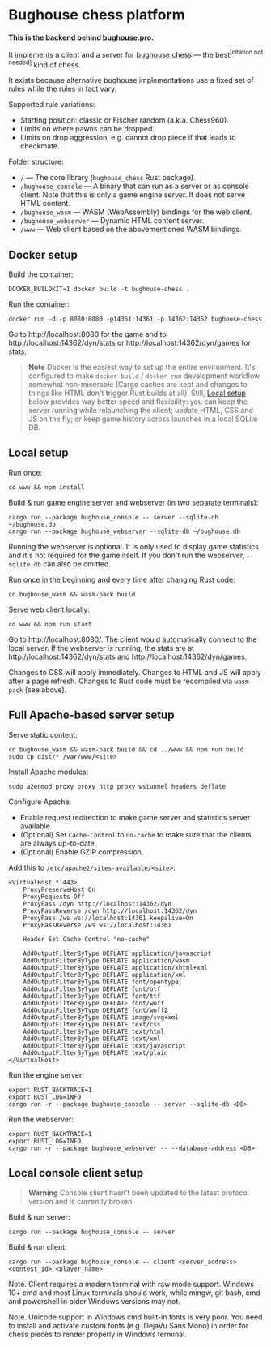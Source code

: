 # Bughouse chess platform

**This is the backend behind [bughouse.pro](https://bughouse.pro).**

It implements a client and a server for
[bughouse chess](https://en.wikipedia.org/wiki/Bughouse_chess) — the
best<sup>[citation not needed]</sup> kind of chess.

It exists because alternative bughouse implementations use a fixed set of rules
while the rules in fact vary.

Supported rule variations:

- Starting position: classic or Fischer random (a.k.a. Chess960).
- Limits on where pawns can be dropped.
- Limits on drop aggression, e.g. cannot drop piece if that leads to checkmate.

Folder structure:

- `/` — The core library (`bughouse_chess` Rust package).
- `/bughouse_console` — A binary that can run as a server or as console client.
  Note that this is only a game engine server. It does not serve HTML content.
- `/bughouse_wasm` — WASM (WebAssembly) bindings for the web client.
- `/bughouse_webserver` — Dynamic HTML content server.
- `/www` — Web client based on the abovementioned WASM bindings.


## Docker setup

Build the container:

```
DOCKER_BUILDKIT=1 docker build -t bughouse-chess .
```

Run the container:

```
docker run -d -p 8080:8080 -p14361:14361 -p 14362:14362 bughouse-chess
```

Go to http://localhost:8080 for the game and to http://localhost:14362/dyn/stats
or http://localhost:14362/dyn/games for stats.

> **Note** Docker is the easiest way to set up the entire environment. It's
> configured to make `docker build` / `docker run` development workflow somewhat
> non-miserable (Cargo caches are kept and changes to things like HTML don't
> trigger Rust builds at all). Still, [Local setup](#local-setup) below provides
> way better speed and flexibility: you can keep the server running while
> relaunching the client; update HTML, CSS and JS on the fly; or keep game
> history across launches in a local SQLite DB.


## Local setup

Run once:

```
cd www && npm install
```

Build & run game engine server and webserver (in two separate terminals):

```
cargo run --package bughouse_console -- server --sqlite-db ~/bughouse.db
cargo run --package bughouse_webserver --sqlite-db ~/bughouse.db
```

Running the webserver is optional. It is only used to display game statistics
and it's not required for the game itself. If you don't run the webserver,
`--sqlite-db` can also be omitted.

Run once in the beginning and every time after changing Rust code:

```
cd bughouse_wasm && wasm-pack build
```

Serve web client locally:

```
cd www && npm run start
```

Go to http://localhost:8080/. The client would automatically connect to the
local server. If the webserver is running, the stats are at
http://localhost:14362/dyn/stats and http://localhost:14362/dyn/games.

Changes to CSS will apply immediately. Changes to HTML and JS will
apply after a page refresh. Changes to Rust code must be recompiled via
`wasm-pack` (see above).


## Full Apache-based server setup

Serve static content:

```
cd bughouse_wasm && wasm-pack build && cd ../www && npm run build
sudo cp dist/* /var/www/<site>
```

Install Apache modules:

```
sudo a2enmod proxy proxy_http proxy_wstunnel headers deflate
```

Configure Apache:
- Enable request redirection to make game server and statistics server available
- (Optional) Set `Cache-Control` to `no-cache` to make sure that the clients are
  always up-to-date.
- (Optional) Enable GZIP compression.

Add this to `/etc/apache2/sites-available/<site>`:

```
<VirtualHost *:443>
    ProxyPreserveHost On
    ProxyRequests Off
    ProxyPass /dyn http://localhost:14362/dyn
    ProxyPassReverse /dyn http://localhost:14362/dyn
    ProxyPass /ws ws://localhost:14361 keepalive=On
    ProxyPassReverse /ws ws://localhost:14361

    Header Set Cache-Control "no-cache"

    AddOutputFilterByType DEFLATE application/javascript
    AddOutputFilterByType DEFLATE application/wasm
    AddOutputFilterByType DEFLATE application/xhtml+xml
    AddOutputFilterByType DEFLATE application/xml
    AddOutputFilterByType DEFLATE font/opentype
    AddOutputFilterByType DEFLATE font/otf
    AddOutputFilterByType DEFLATE font/ttf
    AddOutputFilterByType DEFLATE font/woff
    AddOutputFilterByType DEFLATE font/woff2
    AddOutputFilterByType DEFLATE image/svg+xml
    AddOutputFilterByType DEFLATE text/css
    AddOutputFilterByType DEFLATE text/html
    AddOutputFilterByType DEFLATE text/xml
    AddOutputFilterByType DEFLATE text/javascript
    AddOutputFilterByType DEFLATE text/plain
</VirtualHost>
```

Run the engine server:

```
export RUST_BACKTRACE=1
export RUST_LOG=INFO
cargo run -r --package bughouse_console -- server --sqlite-db <DB>
```

Run the webserver:

```
export RUST_BACKTRACE=1
export RUST_LOG=INFO
cargo run -r --package bughouse_webserver -- --database-address <DB>
```


## Local console client setup

> **Warning**
> Console client hasn't been updated to the latest protocol version and is
> currently broken.

Build & run server:

```
cargo run --package bughouse_console -- server
```

Build & run client:

```
cargo run --package bughouse_console -- client <server_address> <contest_id> <player_name>
```

Note. Client requires a modern terminal with raw mode support.
Windows 10+ cmd and most Linux terminals should work, while mingw, git bash,
cmd and powershell in older Windows versions may not.

Note. Unicode support in Windows cmd built-in fonts is very poor. You need to
install and activate custom fonts (e.g. DejaVu Sans Mono) in order for chess
pieces to render properly in Windows terminal.
